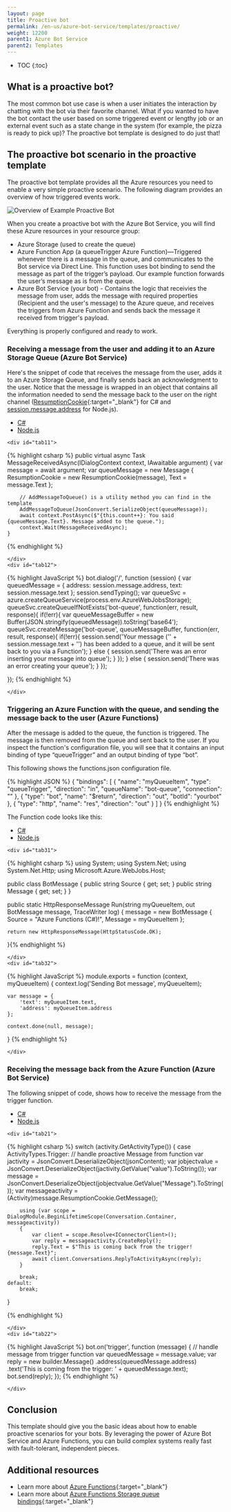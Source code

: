 ```yaml
---
layout: page
title: Proactive bot
permalink: /en-us/azure-bot-service/templates/proactive/
weight: 12200
parent1: Azure Bot Service
parent2: Templates
---
```


* TOC
{:toc}

## What is a proactive bot?
The most common bot use case is when a user initiates the interaction by chatting with the bot via their favorite channel. What if you wanted to have the bot contact the user based on some triggered event or lengthy job or an external event such as a state change in the system (for example, the pizza is ready to pick up)? The proactive bot template is designed to do just that! 

## The proactive bot scenario in the proactive template
The proactive bot template provides all the Azure resources you need to enable a very simple proactive scenario. The following diagram provides an overview of how triggered events work.

![Overview of Example Proactive Bot](/en-us/images/azure-bots/azure-bot-proactive-diagram.png)

When you create a proactive bot with the Azure Bot Service, you will find these Azure resources in your resource group:

- Azure Storage (used to create the queue)
- Azure Function App (a queueTrigger Azure Function)&mdash;Triggered whenever there is a message in the queue, and communicates to the Bot service via Direct Line. This function uses bot binding to send the message as part of the trigger’s payload. Our example function forwards the user’s message as is from the queue.
- Azure Bot Service (your bot) - Contains the logic that receivies the message from user, adds the message with required properties (Recipient and the user's message) to the Azure queue, and receives the triggers from Azure Function and sends back the message it received from trigger's payload.

Everything is properly configured and ready to work.

### Receiving a message from the user and adding it to an Azure Storage Queue (Azure Bot Service)
Here's the snippet of code that receives the message from the user, adds it to an Azure Storage Queue, and finally sends back an acknowledgment to the user. Notice that the message is wrapped in an object that contains all the information needed to send the message back to the user on the right channel ([ResumptionCookie](/en-us/csharp/builder/sdkreference/dc/d2b/class_microsoft_1_1_bot_1_1_builder_1_1_dialogs_1_1_resumption_cookie.html){:target="_blank"} for C# and [session.message.address]() for Node.js).

<div id="thetabs1">
    <ul>
        <li><a href="#tab11">C#</a></li>
        <li><a href="#tab12">Node.js</a></li>
    </ul>

    <div id="tab11">

{% highlight csharp %}
    public virtual async Task MessageReceivedAsync(IDialogContext context, IAwaitable<IMessageActivity> argument)
    {
        var message = await argument;
        var queueMessage = new Message
        {
            ResumptionCookie = new ResumptionCookie(message),
            Text = message.Text
        };
        
        // AddMessageToQueue() is a utility method you can find in the template
        AddMessageToQueue(JsonConvert.SerializeObject(queueMessage));
        await context.PostAsync($"{this.count++}: You said {queueMessage.Text}. Message added to the queue.");
        context.Wait(MessageReceivedAsync);
    }

{% endhighlight %}

    </div>
    <div id="tab12">

{% highlight JavaScript %}
bot.dialog('/', function (session) {
    var queuedMessage = { address: session.message.address, text: session.message.text };
    session.sendTyping();
    var queueSvc = azure.createQueueService(process.env.AzureWebJobsStorage);
    queueSvc.createQueueIfNotExists('bot-queue', function(err, result, response){
        if(!err){
            var queueMessageBuffer = new Buffer(JSON.stringify(queuedMessage)).toString('base64');
            queueSvc.createMessage('bot-queue', queueMessageBuffer, function(err, result, response){
                if(!err){
                    session.send('Your message (\'' + session.message.text + '\') has been added to a queue, and it will be sent back to you via a Function');
                } else {
                    session.send('There was an error inserting your message into queue');
                }
            });
        } else {
            session.send('There was an error creating your queue');
        }
    });

});
{% endhighlight %}

    </div>  
</div>


### Triggering an Azure Function with the queue, and sending the message back to the user (Azure Functions)
After the message is added to the queue, the function is triggered. The message is then removed from the queue and sent back to the user. If you inspect the function's configuration file, you will see that it contains an input binding of type “queueTrigger” and an output binding of type “bot”.

This following shows the functions.json configuration file.

{% highlight JSON %}
{
  "bindings": [
    {
      "name": "myQueueItem",
      "type": "queueTrigger",
      "direction": "in",
      "queueName": "bot-queue",
      "connection": ""
    },
    {
      "type": "bot",
      "name": "$return",
      "direction": "out",
      "botId": "yourbot"
    },
    {
      "type": "http",
      "name": "res",
      "direction": "out"
    }
  ]
}
{% endhighlight %} 

The Function code looks like this:



<div id="thetabs3">
    <ul>
        <li><a href="#tab31">C#</a></li>
        <li><a href="#tab32">Node.js</a></li>
    </ul>

    <div id="tab31">

{% highlight csharp %}
using System;
using System.Net;
using System.Net.Http;
using Microsoft.Azure.WebJobs.Host;

public class BotMessage
{
    public string Source { get; set; } 
    public string Message { get; set; }
}

public static HttpResponseMessage Run(string myQueueItem, out BotMessage message, TraceWriter log)
{
    message = new BotMessage
    { 
        Source = "Azure Functions (C#)!", 
        Message = myQueueItem
    };

    return new HttpResponseMessage(HttpStatusCode.OK); 
}{% endhighlight %}

    </div>
    <div id="tab32">

{% highlight JavaScript %}
module.exports = function (context, myQueueItem) {
    context.log('Sending Bot message', myQueueItem);

    var message = {
        'text': myQueueItem.text,
        'address': myQueueItem.address
    };

    context.done(null, message);
}
{% endhighlight %}

    </div>  
</div>

### Receiving the message back from the Azure Function (Azure Bot Service)

The following snippet of code, shows how to receive the message from the trigger function.

<div id="thetabs2">
    <ul>
        <li><a href="#tab21">C#</a></li>
        <li><a href="#tab22">Node.js</a></li>
    </ul>

    <div id="tab21">

{% highlight csharp %}
switch (activity.GetActivityType())
{
    case ActivityTypes.Trigger:
        // handle proactive Message from function
        var jactivity = JsonConvert.DeserializeObject<JObject>(jsonContent);
        var jobjectvalue = JsonConvert.DeserializeObject<JObject>(jactivity.GetValue("value").ToString());
        var message = JsonConvert.DeserializeObject<Message>(jobjectvalue.GetValue("Message").ToString());
        var messageactivity = (Activity)message.ResumptionCookie.GetMessage();
            
        using (var scope = DialogModule.BeginLifetimeScope(Conversation.Container, messageactivity))
        {
            var client = scope.Resolve<IConnectorClient>();
            var reply = messageactivity.CreateReply();
            reply.Text = $"This is coming back from the trigger! {message.Text}";
            await client.Conversations.ReplyToActivityAsync(reply);
        }
        
        break;
    default:
        break;
}

{% endhighlight %}

    </div>
    <div id="tab22">

{% highlight JavaScript %}
bot.on('trigger', function (message) {
    // handle message from trigger function
    var queuedMessage = message.value;
    var reply = new builder.Message()
        .address(queuedMessage.address)
        .text('This is coming from the trigger: ' + queuedMessage.text);
    bot.send(reply);
});
{% endhighlight %}

    </div>  
</div>


## Conclusion
This template should give you the basic ideas about how to enable proactive scenarios for your bots. By leveraging the power of Azure Bot Service and Azure Functions, you can build complex systems really fast with fault-tolerant, independent pieces.

## Additional resources

* Learn more about [Azure Functions](https://azure.microsoft.com/en-us/documentation/services/functions/){:target="_blank"}
* Learn more about [Azure Functions Storage queue bindings](https://azure.microsoft.com/en-us/documentation/articles/functions-bindings-storage-queue/){:target="_blank"}